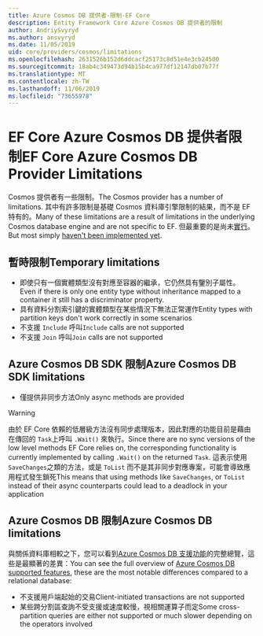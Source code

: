 ```yaml
---
title: Azure Cosmos DB 提供者-限制-EF Core
description: Entity Framework Core Azure Cosmos DB 提供者的限制
author: AndriySvyryd
ms.author: ansvyryd
ms.date: 11/05/2019
uid: core/providers/cosmos/limitations
ms.openlocfilehash: 2631526b152d6ddcacf25173c8d51e4e3cb24500
ms.sourcegitcommit: 18ab4c349473d94b15b4ca977df12147db07b77f
ms.translationtype: MT
ms.contentlocale: zh-TW
ms.lasthandoff: 11/06/2019
ms.locfileid: "73655978"
---
```

# <a name="ef-core-azure-cosmos-db-provider-limitations"></a><span data-ttu-id="c4c72-103">EF Core Azure Cosmos DB 提供者限制</span><span class="sxs-lookup"><span data-stu-id="c4c72-103">EF Core Azure Cosmos DB Provider Limitations</span></span>

<span data-ttu-id="c4c72-104">Cosmos 提供者有一些限制。</span><span class="sxs-lookup"><span data-stu-id="c4c72-104">The Cosmos provider has a number of limitations.</span></span> <span data-ttu-id="c4c72-105">其中有許多限制是基礎 Cosmos 資料庫引擎限制的結果，而不是 EF 特有的。</span><span class="sxs-lookup"><span data-stu-id="c4c72-105">Many of these limitations are a result of limitations in the underlying Cosmos database engine and are not specific to EF.</span></span> <span data-ttu-id="c4c72-106">但最重要的是尚未[實行](https://github.com/aspnet/EntityFrameworkCore/issues?page=1&q=is%3Aissue+is%3Aopen+Cosmos+in%3Atitle+label%3Atype-enhancement+sort%3Areactions-%2B1-desc)。</span><span class="sxs-lookup"><span data-stu-id="c4c72-106">But most simply [haven't been implemented yet](https://github.com/aspnet/EntityFrameworkCore/issues?page=1&q=is%3Aissue+is%3Aopen+Cosmos+in%3Atitle+label%3Atype-enhancement+sort%3Areactions-%2B1-desc).</span></span>

## <a name="temporary-limitations"></a><span data-ttu-id="c4c72-107">暫時限制</span><span class="sxs-lookup"><span data-stu-id="c4c72-107">Temporary limitations</span></span>

- <span data-ttu-id="c4c72-108">即使只有一個實體類型沒有對應至容器的繼承，它仍然具有鑒別子屬性。</span><span class="sxs-lookup"><span data-stu-id="c4c72-108">Even if there is only one entity type without inheritance mapped to a container it still has a discriminator property.</span></span>
- <span data-ttu-id="c4c72-109">具有資料分割索引鍵的實體類型在某些情況下無法正常運作</span><span class="sxs-lookup"><span data-stu-id="c4c72-109">Entity types with partition keys don't work correctly in some scenarios</span></span>
- <span data-ttu-id="c4c72-110">不支援 `Include` 呼叫</span><span class="sxs-lookup"><span data-stu-id="c4c72-110">`Include` calls are not supported</span></span>
- <span data-ttu-id="c4c72-111">不支援 `Join` 呼叫</span><span class="sxs-lookup"><span data-stu-id="c4c72-111">`Join` calls are not supported</span></span>

## <a name="azure-cosmos-db-sdk-limitations"></a><span data-ttu-id="c4c72-112">Azure Cosmos DB SDK 限制</span><span class="sxs-lookup"><span data-stu-id="c4c72-112">Azure Cosmos DB SDK limitations</span></span>

- <span data-ttu-id="c4c72-113">僅提供非同步方法</span><span class="sxs-lookup"><span data-stu-id="c4c72-113">Only async methods are provided</span></span>

> [!WARNING]
> <span data-ttu-id="c4c72-114">由於 EF Core 依賴的低層級方法沒有同步處理版本，因此對應的功能目前是藉由在傳回的 `Task`上呼叫 `.Wait()` 來執行。</span><span class="sxs-lookup"><span data-stu-id="c4c72-114">Since there are no sync versions of the low level methods EF Core relies on, the corresponding functionality is currently implemented by calling `.Wait()` on the returned `Task`.</span></span> <span data-ttu-id="c4c72-115">這表示使用 `SaveChanges`之類的方法，或是 `ToList` 而不是其非同步對應專案，可能會導致應用程式發生鎖死</span><span class="sxs-lookup"><span data-stu-id="c4c72-115">This means that using methods like `SaveChanges`, or `ToList` instead of their async counterparts could lead to a deadlock in your application</span></span>

## <a name="azure-cosmos-db-limitations"></a><span data-ttu-id="c4c72-116">Azure Cosmos DB 限制</span><span class="sxs-lookup"><span data-stu-id="c4c72-116">Azure Cosmos DB limitations</span></span>

<span data-ttu-id="c4c72-117">與關係資料庫相較之下，您可以看到[Azure Cosmos DB 支援功能](/azure/cosmos-db/modeling-data)的完整總覽，這些是最顯著的差異：</span><span class="sxs-lookup"><span data-stu-id="c4c72-117">You can see the full overview of [Azure Cosmos DB supported features](/azure/cosmos-db/modeling-data), these are the most notable differences compared to a relational database:</span></span>

- <span data-ttu-id="c4c72-118">不支援用戶端起始的交易</span><span class="sxs-lookup"><span data-stu-id="c4c72-118">Client-initiated transactions are not supported</span></span>
- <span data-ttu-id="c4c72-119">某些跨分割區查詢不受支援或速度較慢，視相關運算子而定</span><span class="sxs-lookup"><span data-stu-id="c4c72-119">Some cross-partition queries are either not supported or much slower depending on the operators involved</span></span>
